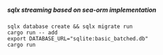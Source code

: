 ##### sqlx streaming based on sea-orm implementation

```
sqlx database create && sqlx migrate run
cargo run -- add
export DATABASE_URL="sqlite:basic_batched.db"
cargo run
```